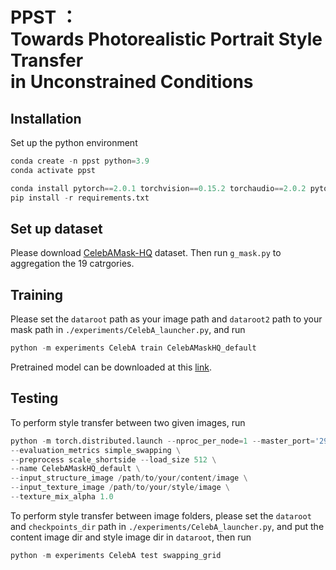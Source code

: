 # PPST ：<br/> Towards Photorealistic Portrait Style Transfer <br/> in Unconstrained Conditions
## Installation
Set up the python environment
``` python
conda create -n ppst python=3.9
conda activate ppst

conda install pytorch==2.0.1 torchvision==0.15.2 torchaudio==2.0.2 pytorch-cuda=11.7 -c pytorch -c nvidia
pip install -r requirements.txt
```
## Set up dataset
Please download [CelebAMask-HQ](https://github.com/switchablenorms/CelebAMask-HQ) dataset. Then run ```g_mask.py``` to aggregation the 19 catrgories. 

## Training
Please set the ```dataroot``` path as your image path and ```dataroot2``` path to your mask path in ```./experiments/CelebA_launcher.py```, and run
``` python
python -m experiments CelebA train CelebAMaskHQ_default
```
Pretrained model can be downloaded at this [link](https://pan.baidu.com/s/1i3He-7MlacvkoArS7V3wxg?pwd=ltyh).

## Testing
To perform style transfer between two given images, run
``` python
python -m torch.distributed.launch --nproc_per_node=1 --master_port='29501' test.py \
--evaluation_metrics simple_swapping \
--preprocess scale_shortside --load_size 512 \
--name CelebAMaskHQ_default \
--input_structure_image /path/to/your/content/image \
--input_texture_image /path/to/your/style/image \
--texture_mix_alpha 1.0
```
To perform style transfer between image folders, please set the ```dataroot``` and ```checkpoints_dir``` path in ```./experiments/CelebA_launcher.py```, and put the content image dir and style image dir in ```dataroot```, then run
``` python
python -m experiments CelebA test swapping_grid
``` 
